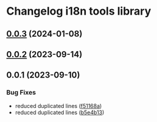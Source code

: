# Changelog i18n tools library

## [0.0.3](https://github.com/sauldeleon/portfolio-blog/compare/i18n-tools-0.0.2...i18n-tools-0.0.3) (2024-01-08)

## [0.0.2](https://github.com/sauldeleon/portfolio-blog/compare/i18n-tools-0.0.1...i18n-tools-0.0.2) (2023-09-14)

## 0.0.1 (2023-09-10)

### Bug Fixes

- reduced duplicated lines ([f51168a](https://github.com/sauldeleon/portfolio-blog/commit/f51168aefe025a5a65ffdb2dc22f7a16b863406e))
- reduced duplicated lines ([b5e4b13](https://github.com/sauldeleon/portfolio-blog/commit/b5e4b13f3d35a27ff281d4c33334ab7cded2fd2e))
